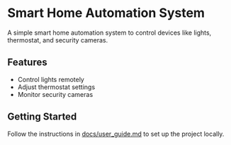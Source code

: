 # Smart Home Automation System

A simple smart home automation system to control devices like lights, thermostat, and security cameras.

## Features
- Control lights remotely
- Adjust thermostat settings
- Monitor security cameras

## Getting Started
Follow the instructions in [docs/user_guide.md](docs/user_guide.md) to set up the project locally.

